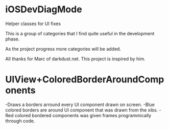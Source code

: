 iOSDevDiagMode
==============

Helper classes for UI fixes

This is a group of categories that I find quite useful in the development phase.

As the project progress more categories will be added.

All thanks for Marc of darkdust.net. This project is inspired by him.

UIView+ColoredBorderAroundComponents
====================================
-Draws a borders arround every UI component drawn on screen.
-Blue colored borders are around UI component that was drawn from the xibs.
-Red colored bordered components was given frames programmically through code.

